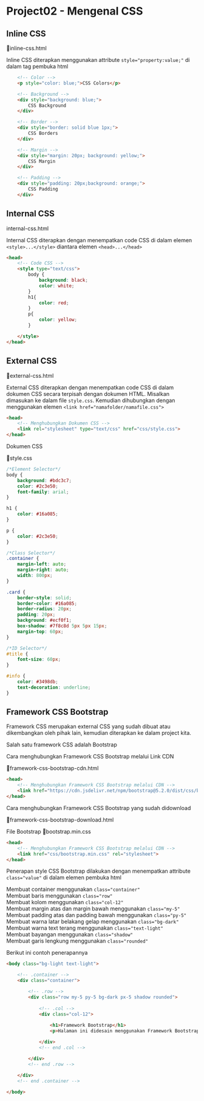 # Project02 - Mengenal CSS

## Inline CSS

📄inline-css.html

Inline CSS diterapkan menggunakan attribute ```style="property:value;"``` di dalam tag pembuka html

```html
    <!-- Color -->
    <p style="color: blue;">CSS Colors</p>
```

```html
    <!-- Background -->
    <div style="background: blue;">
        CSS Background
    </div>
```

```html
    <!-- Border -->
    <div style="border: solid blue 1px;">
        CSS Borders
    </div>
```

```html
    <!-- Margin -->
    <div style="margin: 20px; background: yellow;">
        CSS Margin
    </div>
```

```html
    <!-- Padding -->
    <div style="padding: 20px;background: orange;">
        CSS Padding
    </div>
```



## Internal CSS

internal-css.html

Internal CSS diterapkan dengan menempatkan code CSS di dalam elemen ```<style>...</style>``` diantara elemen ```<head>...</head>```

```html
<head>
    <!-- Code CSS -->
    <style type="text/css">
        body {
            background: black;
            color: white;
        }
        h1{
            color: red;
        }
        p{
            color: yellow;
        }

    </style>
</head>
```


## External CSS

📄external-css.html

External CSS diterapkan dengan menempatkan code CSS di dalam dokumen CSS secara terpisah dengan dokumen HTML. Misalkan dimasukan ke dalam file ```style.css```. Kemudian dihubungkan dengan menggunakan elemen ```<link href="namafolder/namafile.css">```

```html
<head>
    <!-- Menghubungkan Dokumen CSS -->
    <link rel="stylesheet" type="text/css" href="css/style.css">
</head>
```

Dokumen CSS

📄style.css

```css
/*Element Selector*/
body {
    background: #bdc3c7;
    color: #2c3e50;
    font-family: arial;
}

h1 {
    color: #16a085;
}

p {
    color: #2c3e50;
}

/*Class Selector*/
.container {
    margin-left: auto;
    margin-right: auto;
    width: 800px;
}

.card {
    border-style: solid;
    border-color: #16a085;
    border-radius: 20px;
    padding: 20px;
    background: #ecf0f1;
    box-shadow: #7f8c8d 5px 5px 15px;
    margin-top: 60px;
}

/*ID Selector*/
#title {
    font-size: 60px;
}

#info {
    color: #3498db;
    text-decoration: underline;
}
```


## Framework CSS Bootstrap



Framework CSS merupakan external CSS yang sudah dibuat atau dikembangkan oleh pihak lain, kemudian diterapkan ke dalam project kita.

Salah satu framework CSS adalah Bootstrap

Cara menghubungkan Framework CSS Bootstrap melalui Link CDN

📄framework-css-bootstrap-cdn.html

```html
<head>
    <!-- Menghubungkan Framework CSS Bootstrap melalui CDN -->
    <link href="https://cdn.jsdelivr.net/npm/bootstrap@5.2.0/dist/css/bootstrap.min.css" rel="stylesheet" integrity="sha384-gH2yIJqKdNHPEq0n4Mqa/HGKIhSkIHeL5AyhkYV8i59U5AR6csBvApHHNl/vI1Bx" crossorigin="anonymous">
</head>
```

Cara menghubungkan Framework CSS Bootstrap yang sudah didownload

📄framework-css-bootstrap-download.html

File Bootstrap
📄bootstrap.min.css

```html
<head>
    <!-- Menghubungkan Framework CSS Bootstrap melalui CDN -->
    <link href="css/bootstrap.min.css" rel="stylesheet">
</head>
```

Penerapan style CSS Bootstrap dilakukan dengan menempatkan attribute ```class="value"``` di dalam elemen pembuka html
    
Membuat container menggunakan ```class="container"``` <br>
Membuat baris menggunakan ```class="row"``` <br>
Membuat kolom menggunakan ```class="col-12"``` <br>
Membuat margin atas dan margin bawah menggunakan ```class="my-5"``` <br>
Membuat padding atas dan padding bawah menggunakan ```class="py-5"``` <br>
Membuat warna latar belakang gelap menggunakan ```class="bg-dark"``` <br>
Membuat warna text terang menggunakan ```class="text-light"``` <br>
Membuat bayangan menggunakan ```class="shadow"``` <br>
Membuat garis lengkung menggunakan ```class="rounded"``` <br>

Berikut ini contoh penerapannya

```html
<body class="bg-light text-light">

    <!-- .container -->
    <div class="container">

        <!-- .row -->
        <div class="row my-5 py-5 bg-dark px-5 shadow rounded">
            
            <!-- .col -->
            <div class="col-12">
                
                <h1>Framework Bootstrap</h1>
                <p>Halaman ini didesain menggunakan Framework Bootstrap 5.2</p>

            </div>
            <!-- end .col -->

        </div>
        <!-- end .row -->
        
    </div>
    <!-- end .container -->

</body>
```
